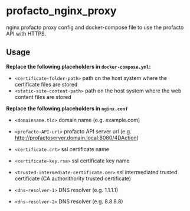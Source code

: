 # profacto_nginx_proxy
nginx profacto proxy config and docker-compose file to use the profacto API with HTTPS.

## Usage

**Replace the following placeholders in `docker-compose.yml`:**

- `<certificate-folder-path>` path on the host system where the certificate files are stored
- `<static-site-content-path>` path on the host system where the web content files are stored

**Replace the following placeholders in `nginx.conf`**

- `<domainname.tld>` domain name (e.g. example.com)
- `<profacto-API-url>` profacto API server url (e.g. http://profactoserver.domain.local:8080/4DAction)

- `<certificate.crt>` ssl certificate name
- `<certificate-key.rsa>` ssl certificate key name
- `<trusted-intermediate-certificate.cer>` ssl intermediated trusted certificate (CA authorithority trusted certificate)

- `<dns-resolver-1>` DNS resolver (e.g. 1.1.1.1)
- `<dns-resolver-2>` DNS resolver (e.g. 8.8.8.8)